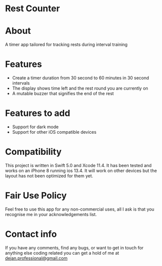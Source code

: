 # Rest Counter
# About
A timer app tailored for tracking rests during interval training

# Features
- Create a timer duration from 30 second to 60 minutes in 30 second intervals
- The display shows time left and the rest round you are currently on
- A mutable buzzer that signifies the end of the rest


# Features to add
- Support for dark mode 
- Support for other iOS compatible devices

# Compatibility
This project is written in Swift 5.0 and Xcode 11.4. It has been tested and works on an iPhone 8 running ios 13.4. It will work on other devices but the layout has not been optimized for them yet. 

# Fair Use Policy
Feel free to use this app for any non-commercial uses, all I ask is that you recognise me in your acknowledgements list.

# Contact info
If you have any comments, find any bugs, or want to get in touch for anything else coding related you can get a hold of me at
dejan.professional@gmail.com

